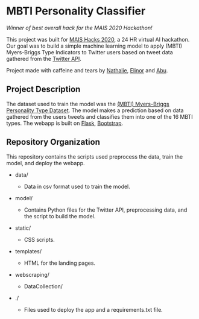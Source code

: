 # MBTI Personality Classifier 
<!--[![Build Status](https://travis-ci.org/Nathalie-Elinor-Abu/mais-hacks-2020.svg?branch=master)](https://travis-ci.org/Nathalie-Elinor-Abu/mais-hacks-2020)

[Try it here!](http://159.203.33.173:5000)-->

*Winner of best overall hack for the MAIS 2020 Hackathon!*

This project was built for [MAIS Hacks 2020](https://maishacks.com/), a 24 HR virtual AI hackathon. Our goal was to build a simple machine learning model to apply (MBTI) Myers-Briggs Type Indicators to Twitter users based on tweet data gathered from the [Twitter API](https://developer.twitter.com/en/docs). 

Project made with caffeine and tears by [Nathalie](https://github.com/nredick), [Elinor](https://github.com/elinorpd) and [Abu](https://github.com/abubakardaud).

## Project Description

The dataset used to train the model was the [(MBTI) Myers-Briggs Personality Type Dataset](https://www.kaggle.com/datasnaek/mbti-type). The model makes a prediction based on data gathered from the users tweets and classifies them into one of the 16 MBTI types. The webapp is built on [Flask](https://flask.palletsprojects.com/en/1.1.x/), [Bootstrap](https://getbootstrap.com/).

## Repository Organization

This repository contains the scripts used preprocess the data, train the model, and deploy the webapp. 

- data/
  - Data in csv format used to train the model.

- model/
  - Contains Python files for the Twitter API, preprocessing data, and the script to build the model.

- static/
  - CSS scripts.

- templates/
  - HTML for the landing pages.

- webscraping/
  - DataCollection/	

- ./ 
  - Files used to deploy the app and a requirements.txt file. 
